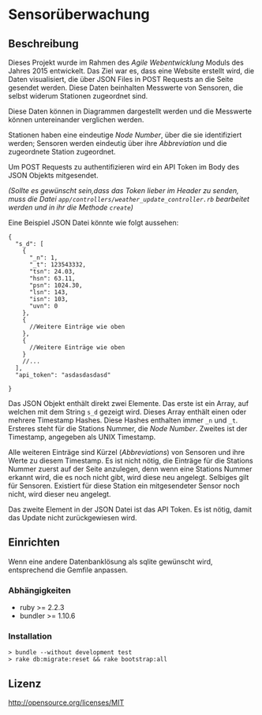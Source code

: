 # Sensorüberwachung

## Beschreibung

Dieses Projekt wurde im Rahmen des *Agile Webentwicklung* Moduls
des Jahres 2015 entwickelt.
Das Ziel war es, dass eine Website erstellt wird, die Daten visualisiert,
die über JSON Files in POST Requests an die Seite gesendet werden.
Diese Daten beinhalten Messwerte von Sensoren, die selbst widerum Stationen
zugeordnet sind.

Diese Daten können in Diagrammen dargestellt werden und die Messwerte können
untereinander verglichen werden.

Stationen haben eine eindeutige *Node Number*, über die sie identifiziert werden;
Sensoren werden eindeutig über ihre *Abbreviation* und die zugeordnete
Station zugeordnet.

Um POST Requests zu authentifizieren wird ein API Token im Body des JSON Objekts
mitgesendet.

*(Sollte es gewünscht sein,dass das Token lieber im Header zu senden, muss die Datei <code>app/controllers/weather_update_controller.rb</code>
bearbeitet werden und in ihr die Methode <code>create</code>)*

Eine Beispiel JSON Datei könnte wie folgt aussehen:

    {
      "s_d": [
        {
          "_n": 1,
          "_t": 123543332,
          "tsn": 24.03,
          "hsn": 63.11,
          "psn": 1024.30,
          "lsn": 143,
          "isn": 103,
          "uvn": 0
        },
        {
          //Weitere Einträge wie oben
        },
        {
          //Weitere Einträge wie oben
        }
        //...
      ],
      "api_token": "asdasdasdasd"
    
    }

Das JSON Objekt enthält direkt zwei Elemente. Das erste ist ein Array, auf welchen
mit dem String <code>s_d</code> gezeigt wird. Dieses Array enthält einen oder mehrere
Timestamp Hashes. Diese Hashes enthalten immer <code>_n</code> und <code>_t</code>.
Ersteres steht für die Stations Nummer, die *Node Number*. Zweites ist der Timestamp, angegeben als
UNIX Timestamp.

Alle weiteren Einträge sind Kürzel (*Abbreviations*) von Sensoren und ihre Werte zu diesem Timestamp.
Es ist nicht nötig, die Einträge für die Stations Nummer zuerst auf der Seite anzulegen, denn wenn
eine Stations Nummer erkannt wird, die es noch nicht gibt, wird diese neu angelegt.
Selbiges gilt für Sensoren. Existiert für diese Station ein mitgesendeter Sensor noch nicht,
wird dieser neu angelegt.

Das zweite Element in der JSON Datei ist das API Token. Es ist nötig, damit das Update nicht zurückgewiesen wird.

## Einrichten

Wenn eine andere Datenbanklösung als sqlite gewünscht wird, entsprechend die Gemfile anpassen.

### Abhängigkeiten
+ ruby >= 2.2.3
+ bundler >= 1.10.6

### Installation

    > bundle --without development test
    > rake db:migrate:reset && rake bootstrap:all
## Lizenz

http://opensource.org/licenses/MIT